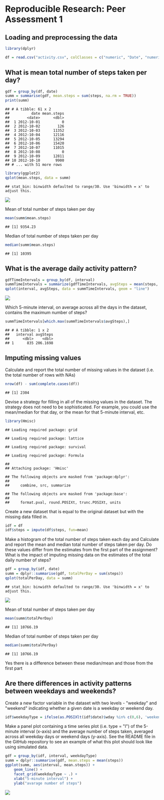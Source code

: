 # Reproducible Research: Peer Assessment 1


## Loading and preprocessing the data

```r
library(dplyr)
```


```r
df = read.csv("activity.csv", colClasses = c("numeric", "Date", "numeric"))
```



## What is mean total number of steps taken per day?


```r
gdf = group_by(df, date)
summ = summarise(gdf, mean.steps = sum(steps, na.rm = TRUE))
print(summ)
```

```
## # A tibble: 61 x 2
##          date mean.steps
##        <date>      <dbl>
##  1 2012-10-01          0
##  2 2012-10-02        126
##  3 2012-10-03      11352
##  4 2012-10-04      12116
##  5 2012-10-05      13294
##  6 2012-10-06      15420
##  7 2012-10-07      11015
##  8 2012-10-08          0
##  9 2012-10-09      12811
## 10 2012-10-10       9900
## # ... with 51 more rows
```

```r
library(ggplot2)
qplot(mean.steps, data = summ)
```

```
## stat_bin: binwidth defaulted to range/30. Use 'binwidth = x' to adjust this.
```

![](PA1_template_files/figure-html/unnamed-chunk-3-1.png)<!-- -->


Mean of total number of steps taken per day

```r
mean(summ$mean.steps)
```

```
## [1] 9354.23
```


Median of total number of  steps taken per day

```r
median(summ$mean.steps)
```

```
## [1] 10395
```



## What is the average daily activity pattern?

```r
gdfTimeIntervals = group_by(df, interval)
summTimeIntervals = summarize(gdfTimeIntervals, avgSteps = mean(steps, na.rm = TRUE))
qplot(interval, avgSteps, data = summTimeIntervals, geom = "line")
```

![](PA1_template_files/figure-html/unnamed-chunk-6-1.png)<!-- -->

Which 5-minute interval, on average across all the days in the dataset, contains the maximum number of steps?


```r
summTimeIntervals[which.max(summTimeIntervals$avgSteps),]
```

```
## # A tibble: 1 x 2
##   interval avgSteps
##      <dbl>    <dbl>
## 1      835 206.1698
```



## Imputing missing values

Calculate and report the total number of missing values in the dataset (i.e. the total number of rows with NAs)


```r
nrow(df) - sum(complete.cases(df))
```

```
## [1] 2304
```

Devise a strategy for filling in all of the missing values in the dataset. The strategy does not need to be sophisticated. For example, you could use the mean/median for that day, or the mean for that 5-minute interval, etc.


```r
library(Hmisc)
```

```
## Loading required package: grid
```

```
## Loading required package: lattice
```

```
## Loading required package: survival
```

```
## Loading required package: Formula
```

```
## 
## Attaching package: 'Hmisc'
```

```
## The following objects are masked from 'package:dplyr':
## 
##     combine, src, summarize
```

```
## The following objects are masked from 'package:base':
## 
##     format.pval, round.POSIXt, trunc.POSIXt, units
```


Create a new dataset that is equal to the original dataset but with the missing data filled in.


```r
idf = df
idf$steps = impute(df$steps, fun=mean)
```
Make a histogram of the total number of steps taken each day and Calculate and report the mean and median total number of steps taken per day. Do these values differ from the estimates from the first part of the assignment? What is the impact of imputing missing data on the estimates of the total daily number of steps?


```r
gdf = group_by(idf, date)
summ = dplyr::summarise(gdf, totalPerDay = sum(steps))
qplot(totalPerDay, data = summ)
```

```
## stat_bin: binwidth defaulted to range/30. Use 'binwidth = x' to adjust this.
```

![](PA1_template_files/figure-html/unnamed-chunk-11-1.png)<!-- -->

Mean of total number of steps taken per day

```r
mean(summ$totalPerDay)
```

```
## [1] 10766.19
```


Median of total number of  steps taken per day

```r
median(summ$totalPerDay)
```

```
## [1] 10766.19
```

Yes there is a difference between these median/mean and those from the first part


## Are there differences in activity patterns between weekdays and weekends?

Create a new factor variable in the dataset with two levels - "weekday" and "weekend" indicating whether a given date is a weekday or weekend day.


```r
idf$weekdayType = ifelse(as.POSIXlt(idf$date)$wday %in% c(0,6), 'weekend', 'weekday')
```

Make a panel plot containing a time series plot (i.e. type = "l") of the 5-minute interval (x-axis) and the average number of steps taken, averaged across all weekday days or weekend days (y-axis). See the README file in the GitHub repository to see an example of what this plot should look like using simulated data.


```r
gdf = group_by(idf, interval, weekdayType)
summ = dplyr::summarise(gdf, mean.steps = mean(steps))
ggplot(summ, aes(interval, mean.steps)) + 
    geom_line() + 
    facet_grid(weekdayType ~ .) +
    xlab("5-minute interval") + 
    ylab("avarage number of steps")
```

![](PA1_template_files/figure-html/unnamed-chunk-15-1.png)<!-- -->

